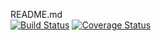 README.md  
[![Build Status](https://app.travis-ci.com/zl3952/swe1-app.svg?branch=master)](https://app.travis-ci.com/zl3952/swe1-app)
[![Coverage Status](https://coveralls.io/repos/github/zl3952/swe1-app/badge.svg?branch=master)](https://coveralls.io/github/zl3952/swe1-app?branch=master)
